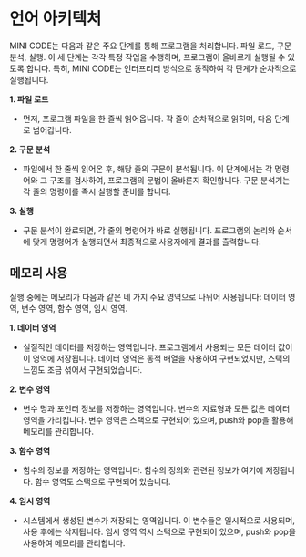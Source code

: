 # 언어 아키텍처
MINI CODE는 다음과 같은 주요 단계를 통해 프로그램을 처리합니다.
파일 로드, 구문 분석, 실행. 이 세 단계는 각각 특정 작업을 수행하며,
프로그램이 올바르게 실행될 수 있도록 합니다. 특히, MINI CODE는 인터프리터 방식으로 동작하여 각 단계가 순차적으로 실행됩니다.

**1. 파일 로드**
- 먼저, 프로그램 파일을 한 줄씩 읽어옵니다. 각 줄이 순차적으로 읽히며, 다음 단계로 넘어갑니다.

**2. 구문 분석**
- 파일에서 한 줄씩 읽어온 후, 해당 줄의 구문이 분석됩니다. 이 단계에서는 각 명령어와 그 구조를 검사하여, 프로그램의 문법이 올바른지 확인합니다. 구문 분석기는 각 줄의 명령어를 즉시 실행할 준비를 합니다.

**3. 실행**
- 구문 분석이 완료되면, 각 줄의 명령어가 바로 실행됩니다. 프로그램의 논리와 순서에 맞게 명령어가 실행되면서 최종적으로 사용자에게 결과를 출력합니다.



## 메모리 사용
실행 중에는 메모리가 다음과 같은 네 가지 주요 영역으로 나뉘어 사용됩니다: 데이터 영역, 변수 영역, 함수 영역, 임시 영역.

**1. 데이터 영역**
- 실질적인 데이터를 저장하는 영역입니다. 프로그램에서 사용되는 모든 데이터 값이 이 영역에 저장됩니다. 데이터 영역은 동적 배열을 사용하여 구현되었지만, 스택의 느낌도 조금 섞어서 구현되었습니다.

**2. 변수 영역**
- 변수 명과 포인터 정보를 저장하는 영역입니다. 변수의 자료형과 모든 값은 데이터 영역을 가리킵니다. 변수 영역은 스택으로 구현되어 있으며, push와 pop을 활용해 메모리를 관리합니다.

**3. 함수 영역**
- 함수의 정보를 저장하는 영역입니다. 함수의 정의와 관련된 정보가 여기에 저장됩니다. 함수 영역도 스택으로 구현되어 있습니다.

**4. 임시 영역**
- 시스템에서 생성된 변수가 저장되는 영역입니다. 이 변수들은 일시적으로 사용되며, 사용 후에는 삭제됩니다. 임시 영역 역시 스택으로 구현되어 있으며, push와 pop을 사용하여 메모리를 관리합니다.